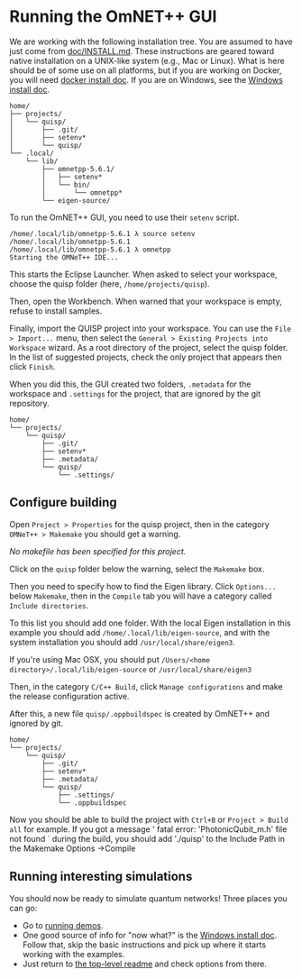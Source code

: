 # Running the OmNET++ GUI

We are working with the following installation tree.  You are assumed
to have just come from [doc/INSTALL.md](INSTALL.md).  These
instructions are geared toward native installation on a UNIX-like
system (e.g., Mac or Linux).  What is here should be of some use on
all platforms, but if you are working on Docker, you will need [docker
install doc](Build_on_docker.md).  If you are on Windows, see the
[Windows install doc](Build_on_windows.md).

```
home/
├── projects/
│   └── quisp/
│       ├── .git/
│       ├── setenv*
│       └── quisp/
└── .local/
    └── lib/
        ├── omnetpp-5.6.1/
        │   ├── setenv*
        │   └── bin/
        │       └── omnetpp*
        └── eigen-source/
```

To run the OmNET++ GUI, you need to use their `setenv` script.

```
/home/.local/lib/omnetpp-5.6.1 λ source setenv
/home/.local/lib/omnetpp-5.6.1
/home/.local/lib/omnetpp-5.6.1 λ omnetpp
Starting the OMNeT++ IDE...
```

This starts the Eclipse Launcher. When asked to select your workspace,
choose the quisp folder (here, `/home/projects/quisp`).

Then, open the Workbench. When warned that your workspace is empty, refuse
to install samples.

Finally, import the QUISP project into your workspace. You can use the
`File > Import...` menu, then select the `General > Existing Projects into Workspace`
wizard. As a root directory of the project, select the quisp folder.
In the list of suggested projects, check the only project that appears then
click `Finish`.

When you did this, the GUI created two folders, `.metadata` for the
workspace and `.settings` for the project, that are ignored by the git
repository.

```
home/
└── projects/
    └── quisp/
        ├── .git/
        ├── setenv*
        ├── .metadata/
        └── quisp/
            └── .settings/
```

## Configure building

Open `Project > Properties` for the quisp project, then in the category `OMNeT++ > Makemake`
you should get a warning.

*No makefile has been specified for this project.*

Click on the `quisp` folder below the warning, select the `Makemake` box.

Then you need to specify how to find the Eigen library. Click `Options...` below
`Makemake`, then in the `Compile` tab you will have a category called
`Include directories`.

To this list you should add one folder. With the local Eigen installation in
this example you should add `/home/.local/lib/eigen-source`, and with the system
installation you should add `/usr/local/share/eigen3`.

If you're using Mac OSX, you should put `/Users/<home directory>/.local/lib/eigen-source` or
`/usr/local/share/eigen3`

Then, in the category `C/C++ Build`, click `Manage configurations` and make the
release configuration active.

After this, a new file `quisp/.oppbuildspec` is created by OmNET++ and ignored
by git.

```
home/
└── projects/
    └── quisp/
        ├── .git/
        ├── setenv*
        ├── .metadata/
        └── quisp/
            ├── .settings/
            └── .oppbuildspec
```

Now you should be able to build the project with `Ctrl+B` or `Project > Build all`
for example. If you got a message ' fatal error: 'PhotonicQubit_m.h' file not found `  during the build, you should add './quisp' to the Include Path in the Makemake Options →Compile

## Running interesting simulations

You should now be ready to simulate quantum networks!  Three places
you can go:

* Go to [running demos](running-demos.md).
* One good source of info for "now what?" is the [Windows install
  doc](Build_on_windows.md).  Follow that, skip the basic instructions
  and pick up where it starts working with the examples.
* Just return to [the top-level readme](../README.md) and check
  options from there.
